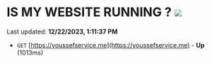 # IS MY WEBSITE RUNNING ? [![](https://img.shields.io/static/v1?label=Sponsor&message=%E2%9D%A4&logo=GitHub&color=%23fe8e86)](https://github.com/sponsors/<username>)

Last updated: **12/22/2023, 1:11:37 PM**

- `GET` [https://youssefservice.me](https://youssefservice.me) - **Up** (1013ms)
